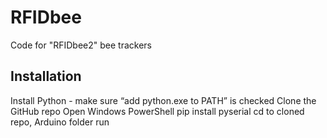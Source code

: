 # RFIDbee

Code for "RFIDbee2" bee trackers

## Installation

Install Python - make sure “add python.exe to PATH” is checked
Clone the GitHub repo
Open Windows PowerShell
pip install pyserial
cd to cloned repo, Arduino folder
run   